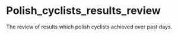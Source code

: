 # Polish_cyclists_results_review
The review of results which polish cyclists achieved over past days.
